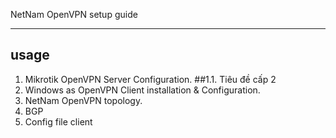 NetNam OpenVPN setup guide

----
## usage
1. Mikrotik OpenVPN Server Configuration.
##1.1. Tiêu đề cấp 2
2. Windows as OpenVPN Client installation & Configuration.
3. NetNam OpenVPN topology.
4. BGP
5. Config file client
